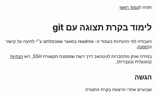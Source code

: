 <div dir="rtl">
<div>
</div>

חזרה ל[עמוד ראשי](../../../..)


# לימוד בקרת תצוגה עם git

העבודה לפי ההנחיות בעמוד ה- readme במאגר ששכפלתם ע״י לחיצה על קישור ה[הזמנה][ex3-invitation].

במידה ואתן מתחברות לגיטהאב דרך רשת שמסננת תקשורת SSH, ראו [הנחיות][ssh-manual] (באנגלית ובעברית).

## הגשה
שבועיים אחרי הרצאת בקרת התצורה

<!-- links -->
[ex3-invitation]: https://classroom.github.com/a/fp63gg9K
[ssh-manual]: https://github.com/jce-il/se-class/blob/master/Connecting%20to%20GitHub%20with%20SSH.pdf 